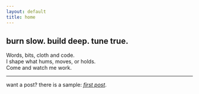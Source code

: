 ```yaml
---
layout: default
title: home
---
```


## burn slow. build deep. tune true.

Words, bits, cloth and code.   
I shape what hums, moves, or holds.   
Come and watch me work.

---

want a post? there is a sample: [_first post_](/blog/first-post/).
